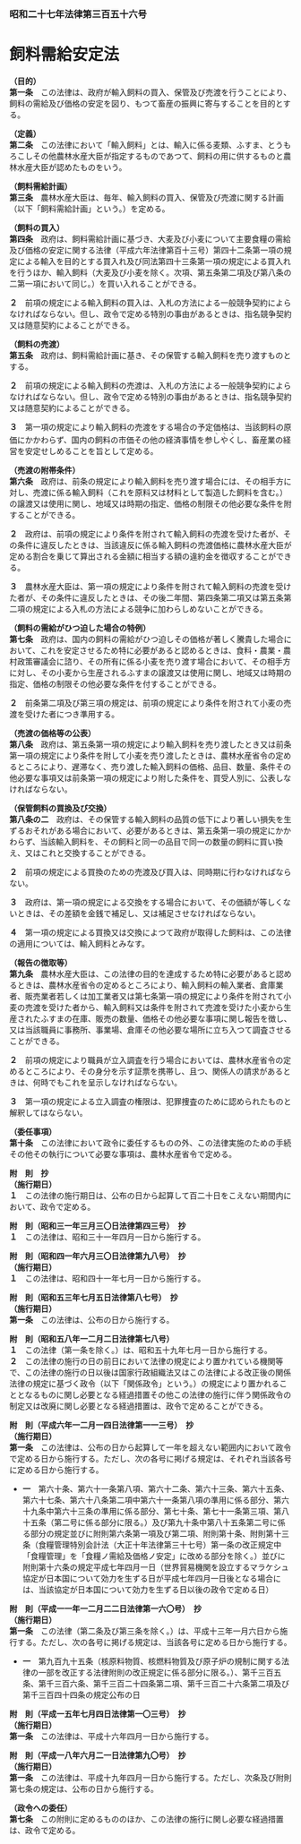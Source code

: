 ### 昭和二十七年法律第三百五十六号  
# 飼料需給安定法  
  
**（目的）**  
**第一条**　この法律は、政府が輸入飼料の買入、保管及び売渡を行うことにより、飼料の需給及び価格の安定を図り、もつて畜産の振興に寄与することを目的とする。  
  
**（定義）**  
**第二条**　この法律において「輸入飼料」とは、輸入に係る麦類、ふすま、とうもろこしその他農林水産大臣が指定するものであつて、飼料の用に供するものと農林水産大臣が認めたものをいう。  
  
**（飼料需給計画）**  
**第三条**　農林水産大臣は、毎年、輸入飼料の買入、保管及び売渡に関する計画（以下「飼料需給計画」という。）を定める。  
  
**（飼料の買入）**  
**第四条**　政府は、飼料需給計画に基づき、大麦及び小麦について主要食糧の需給及び価格の安定に関する法律（平成六年法律第百十三号）第四十二条第一項の規定による輸入を目的とする買入れ及び同法第四十三条第一項の規定による買入れを行うほか、輸入飼料（大麦及び小麦を除く。次項、第五条第二項及び第八条の二第一項において同じ。）を買い入れることができる。  
  
**２**　前項の規定による輸入飼料の買入は、入札の方法による一般競争契約によらなければならない。但し、政令で定める特別の事由があるときは、指名競争契約又は随意契約によることができる。  
  
**（飼料の売渡）**  
**第五条**　政府は、飼料需給計画に基き、その保管する輸入飼料を売り渡すものとする。  
  
**２**　前項の規定による輸入飼料の売渡は、入札の方法による一般競争契約によらなければならない。但し、政令で定める特別の事由があるときは、指名競争契約又は随意契約によることができる。  
  
**３**　第一項の規定により輸入飼料の売渡をする場合の予定価格は、当該飼料の原価にかかわらず、国内の飼料の市価その他の経済事情を参<ruby>し<rt>ヽ</rt></ruby><ruby>や<rt>ヽ</rt></ruby><ruby>く<rt>ヽ</rt></ruby>し、畜産業の経営を安定せしめることを旨として定める。  
  
**（売渡の附帯条件）**  
**第六条**　政府は、前条の規定により輸入飼料を売り渡す場合には、その相手方に対し、売渡に係る輸入飼料（これを原料又は材料として製造した飼料を含む。）の譲渡又は使用に関し、地域又は時期の指定、価格の制限その他必要な条件を附することができる。  
  
**２**　政府は、前項の規定により条件を附されて輸入飼料の売渡を受けた者が、その条件に違反したときは、当該違反に係る輸入飼料の売渡価格に農林水産大臣が定める割合を乗じて算出される金額に相当する額の違約金を徴収することができる。  
  
**３**　農林水産大臣は、第一項の規定により条件を附されて輸入飼料の売渡を受けた者が、その条件に違反したときは、その後二年間、第四条第二項又は第五条第二項の規定による入札の方法による競争に加わらしめないことができる。  
  
**（飼料の需給がひつ迫した場合の特例）**  
**第七条**　政府は、国内の飼料の需給がひつ迫しその価格が著しく騰貴した場合において、これを安定させるため特に必要があると認めるときは、食料・農業・農村政策審議会に諮り、その所有に係る小麦を売り渡す場合において、その相手方に対し、その小麦から生産されるふすまの譲渡又は使用に関し、地域又は時期の指定、価格の制限その他必要な条件を付することができる。  
  
**２**　前条第二項及び第三項の規定は、前項の規定により条件を附されて小麦の売渡を受けた者につき準用する。  
  
**（売渡の価格等の公表）**  
**第八条**　政府は、第五条第一項の規定により輸入飼料を売り渡したとき又は前条第一項の規定により条件を附して小麦を売り渡したときは、農林水産省令の定めるところにより、遅滞なく、売り渡した輸入飼料の価格、品目、数量、条件その他必要な事項又は前条第一項の規定により附した条件を、買受人別に、公表しなければならない。  
  
**（保管飼料の買換及び交換）**  
**第八条の二**　政府は、その保管する輸入飼料の品質の低下により著しい損失を生ずるおそれがある場合において、必要があるときは、第五条第一項の規定にかかわらず、当該輸入飼料を、その飼料と同一の品目で同一の数量の飼料に買い換え、又はこれと交換することができる。  
  
**２**　前項の規定による買換のための売渡及び買入は、同時期に行わなければならない。  
  
**３**　政府は、第一項の規定による交換をする場合において、その価額が等しくないときは、その差額を金銭で補足し、又は補足させなければならない。  
  
**４**　第一項の規定による買換又は交換によつて政府が取得した飼料は、この法律の適用については、輸入飼料とみなす。  
  
**（報告の徴取等）**  
**第九条**　農林水産大臣は、この法律の目的を達成するため特に必要があると認めるときは、農林水産省令の定めるところにより、輸入飼料の輸入業者、倉庫業者、販売業者若しくは加工業者又は第七条第一項の規定により条件を附されて小麦の売渡を受けた者から、輸入飼料又は条件を附されて売渡を受けた小麦から生産されたふすまの在庫、販売の数量、価格その他必要な事項に関し報告を徴し、又は当該職員に事務所、事業場、倉庫その他必要な場所に立ち入つて調査させることができる。  
  
**２**　前項の規定により職員が立入調査を行う場合においては、農林水産省令の定めるところにより、その身分を示す証票を携帯し、且つ、関係人の請求があるときは、何時でもこれを呈示しなければならない。  
  
**３**　第一項の規定による立入調査の権限は、犯罪捜査のために認められたものと解釈してはならない。  
  
**（委任事項）**  
**第十条**　この法律において政令に委任するものの外、この法律実施のための手続その他その執行について必要な事項は、農林水産省令で定める。  
  
**附　則　抄**  
**（施行期日）**  
**１**　この法律の施行期日は、公布の日から起算して百二十日をこえない期間内において、政令で定める。  
  
**附　則（昭和三一年三月三〇日法律第四三号）　抄**  
**１**　この法律は、昭和三十一年四月一日から施行する。  
  
**附　則（昭和四一年六月三〇日法律第九八号）　抄**  
**（施行期日）**  
**１**　この法律は、昭和四十一年七月一日から施行する。  
  
**附　則（昭和五三年七月五日法律第八七号）　抄**  
**（施行期日）**  
**第一条**　この法律は、公布の日から施行する。  
  
**附　則（昭和五八年一二月二日法律第七八号）**  
**１**　この法律（第一条を除く。）は、昭和五十九年七月一日から施行する。  
**２**　この法律の施行の日の前日において法律の規定により置かれている機関等で、この法律の施行の日以後は国家行政組織法又はこの法律による改正後の関係法律の規定に基づく政令（以下「関係政令」という。）の規定により置かれることとなるものに関し必要となる経過措置その他この法律の施行に伴う関係政令の制定又は改廃に関し必要となる経過措置は、政令で定めることができる。  
  
**附　則（平成六年一二月一四日法律第一一三号）　抄**  
**（施行期日）**  
**第一条**　この法律は、公布の日から起算して一年を超えない範囲内において政令で定める日から施行する。ただし、次の各号に掲げる規定は、それぞれ当該各号に定める日から施行する。  
* **一**　第六十条、第六十一条第八項、第六十二条、第六十三条、第六十五条、第六十七条、第六十八条第二項中第六十一条第八項の準用に係る部分、第六十九条中第六十三条の準用に係る部分、第七十条、第七十一条第三項、第八十五条（第二号に係る部分に限る。）及び第九十条中第八十五条第二号に係る部分の規定並びに附則第六条第一項及び第二項、附則第十条、附則第十三条（食糧管理特別会計法（大正十年法律第三十七号）第一条の改正規定中「食糧管理」を「食糧ノ需給及価格ノ安定」に改める部分を除く。）並びに附則第十六条の規定平成七年四月一日（世界貿易機関を設立するマラケシュ協定が日本国について効力を生ずる日が平成七年四月一日後となる場合には、当該協定が日本国について効力を生ずる日以後の政令で定める日）  
  
**附　則（平成一一年一二月二二日法律第一六〇号）　抄**  
**（施行期日）**  
**第一条**　この法律（第二条及び第三条を除く。）は、平成十三年一月六日から施行する。ただし、次の各号に掲げる規定は、当該各号に定める日から施行する。  
* **一**　第九百九十五条（核原料物質、核燃料物質及び原子炉の規制に関する法律の一部を改正する法律附則の改正規定に係る部分に限る。）、第千三百五条、第千三百六条、第千三百二十四条第二項、第千三百二十六条第二項及び第千三百四十四条の規定公布の日  
  
**附　則（平成一五年七月四日法律第一〇三号）　抄**  
**（施行期日）**  
**第一条**　この法律は、平成十六年四月一日から施行する。  
  
**附　則（平成一八年六月二一日法律第九〇号）　抄**  
**（施行期日）**  
**第一条**　この法律は、平成十九年四月一日から施行する。ただし、次条及び附則第七条の規定は、公布の日から施行する。  
  
**（政令への委任）**  
**第七条**　この附則に定めるもののほか、この法律の施行に関し必要な経過措置は、政令で定める。  
  
